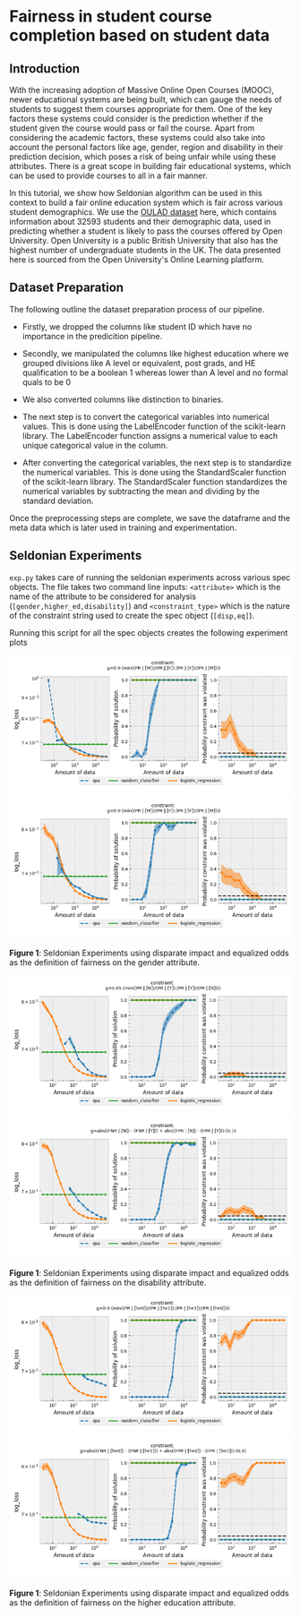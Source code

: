 # Fairness in student course completion based on student data

## Introduction

With the increasing adoption of Massive Online Open Courses (MOOC), newer educational systems are being built, which can gauge the needs of students to suggest them courses appropriate for them. One of the key factors these systems could consider is the prediction whether if the student given the course would pass or fail the course. Apart from considering the academic factors, these systems could also take into account the personal factors like age, gender, region and disability in their prediction decision, which poses a risk of being unfair while using these attributes. There is a great scope in building fair educational systems, which can be used to provide courses to all in a fair manner.

In this tutorial, we show how Seldonian algorithm can be used in this context to build a fair online education system which is fair across various student demographics. We use the [OULAD dataset](https://analyse.kmi.open.ac.uk/open_dataset) here, which contains information about 32593 students and their demographic data, used in predicting whether a student is likely to pass the courses offered by Open University. Open University is a public British University that also has the highest number of undergraduate students in the UK. The data presented here is sourced from the Open University's Online Learning platform.

## Dataset Preparation

The following outline the dataset preparation process of our pipeline. 

- Firstly, we dropped the columns like student ID which have no importance in the predicition pipeline. 
- Secondly, we manipulated the columns like highest education where we grouped divisions like A level or equivalent, post grads, and HE qualification to be a boolean 1 whereas lower than A level and no formal quals to be 0
- We also converted columns like distinction to binaries. 
- The next step is to convert the categorical variables into numerical values. This is done using the LabelEncoder function of the scikit-learn library. The LabelEncoder function assigns a numerical value to each unique categorical value in the column.

- After converting the categorical variables, the next step is to standardize the numerical variables. This is done using the StandardScaler function of the scikit-learn library. The StandardScaler function standardizes the numerical variables by subtracting the mean and dividing by the standard deviation.

Once the preprocessing steps are complete, we save the dataframe and the meta data which is later used in training and experimentation. 

## Seldonian Experiments

`exp.py` takes care of running the seldonian experiments across various spec objects. The file takes two command line inputs: `<attribute>` which is the name of the attribute to be considered for analysis (`[gender,higher_ed,disability]`) and `<constraint_type>` which is the nature of the constraint string used to create the spec object (`[disp,eq]`).

Running this script for all the spec objects creates the following experiment plots

![gender_disp](plots/disparate_0.9.png)
![gender_eq](plots/equalized_0.9.png)
<!-- ![disparate_impact_0.05](images/disparate_impact_0.05_accuracy.png) -->
**Figure 1**: Seldonian Experiments using disparate impact and equalized odds as the definition of fairness on the gender attribute.

![disability_disp](plots/Constraint2_disability.png)
![disability_eq](plots/Constraint2_disability_eq.png)
<!-- ![disparate_impact_0.05](images/disparate_impact_0.05_accuracy.png) -->
**Figure 1**: Seldonian Experiments using disparate impact and equalized odds as the definition of fairness on the disability attribute.

![higher_ed_disp](plots/constraint3_higher_ed_orig_disp.png)
![higher_ed_eq](plots/constraint3_higher_ed_eq.png)
<!-- ![disparate_impact_0.05](images/disparate_impact_0.05_accuracy.png) -->
**Figure 1**: Seldonian Experiments using disparate impact and equalized odds as the definition of fairness on the higher education attribute.
